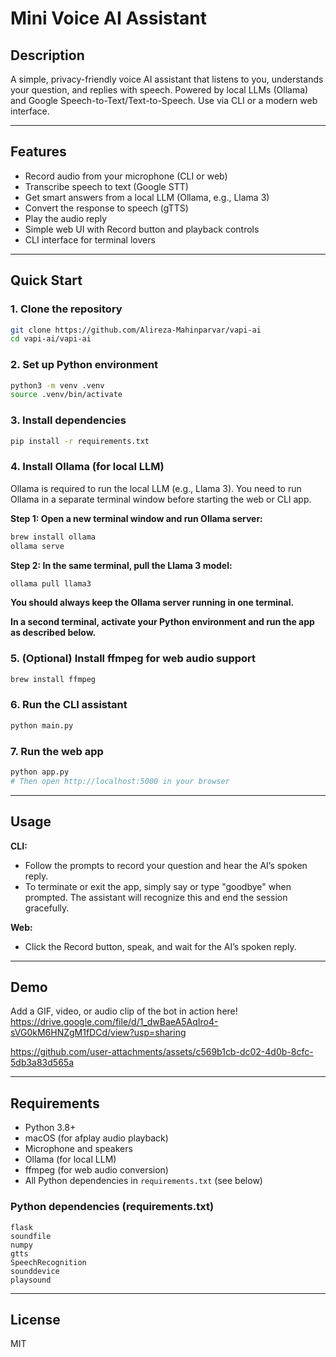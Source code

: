 

# Mini Voice AI Assistant


## Description
A simple, privacy-friendly voice AI assistant that listens to you, understands your question, and replies with speech. Powered by local LLMs (Ollama) and Google Speech-to-Text/Text-to-Speech. Use via CLI or a modern web interface.

---


## Features
- Record audio from your microphone (CLI or web)
- Transcribe speech to text (Google STT)
- Get smart answers from a local LLM (Ollama, e.g., Llama 3)
- Convert the response to speech (gTTS)
- Play the audio reply
- Simple web UI with Record button and playback controls
- CLI interface for terminal lovers

---

## Quick Start


### 1. Clone the repository
```bash
git clone https://github.com/Alireza-Mahinparvar/vapi-ai
cd vapi-ai/vapi-ai
```


### 2. Set up Python environment
```bash
python3 -m venv .venv
source .venv/bin/activate
```


### 3. Install dependencies
```bash
pip install -r requirements.txt
```



### 4. Install Ollama (for local LLM)
Ollama is required to run the local LLM (e.g., Llama 3). You need to run Ollama in a separate terminal window before starting the web or CLI app.

**Step 1: Open a new terminal window and run Ollama server:**
```bash
brew install ollama
ollama serve
```

**Step 2: In the same terminal, pull the Llama 3 model:**
```bash
ollama pull llama3
```

**You should always keep the Ollama server running in one terminal.**

**In a second terminal, activate your Python environment and run the app as described below.**


### 5. (Optional) Install ffmpeg for web audio support
```bash
brew install ffmpeg
```


### 6. Run the CLI assistant
```bash
python main.py
```


### 7. Run the web app
```bash
python app.py
# Then open http://localhost:5000 in your browser
```

---

## Usage


**CLI:**
- Follow the prompts to record your question and hear the AI’s spoken reply.
- To terminate or exit the app, simply say or type "goodbye" when prompted. The assistant will recognize this and end the session gracefully.


**Web:**
- Click the Record button, speak, and wait for the AI’s spoken reply.

---


## Demo
Add a GIF, video, or audio clip of the bot in action here!
https://drive.google.com/file/d/1_dwBaeA5AqIro4-sVG0kM6HNZgM1fDCd/view?usp=sharing


https://github.com/user-attachments/assets/c569b1cb-dc02-4d0b-8cfc-5db3a83d565a



---


## Requirements
- Python 3.8+
- macOS (for afplay audio playback)
- Microphone and speakers
- Ollama (for local LLM)
- ffmpeg (for web audio conversion)
- All Python dependencies in `requirements.txt` (see below)

### Python dependencies (requirements.txt)
```
flask
soundfile
numpy
gtts
SpeechRecognition
sounddevice
playsound
```

---


## License
MIT

